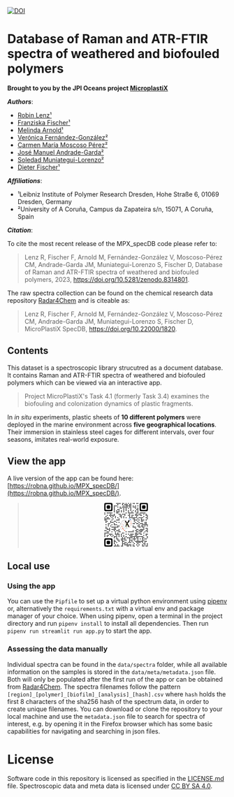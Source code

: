 [![DOI](https://zenodo.org/badge/663444806.svg)](https://zenodo.org/badge/latestdoi/663444806)


# Database of Raman and ATR-FTIR spectra of weathered and biofouled polymers
**Brought to you by the JPI Oceans project [MicroplastiX](https://www.microplastix.org/)**

***Authors***: 
- [Robin Lenz¹](https://orcid.org/0000-0003-4156-7380)
- [Franziska Fischer¹](https://orcid.org/0000-0002-2317-6784)
- [Melinda Arnold¹](https://www.ipfdd.de/de/forschung/institut-makromolekulare-chemie/zentrum-makromolekulare-strukturanalyse/spektroskopie-mikroplastik/mitarbeiter/)
- [Verónica Fernández-González²](https://orcid.org/0000-0002-6890-6154)
- [Carmen María Moscoso Pérez²](https://orcid.org/0000-0002-2451-3535)
- [José Manuel Andrade-Garda²](https://orcid.org/0000-0003-1020-5213)
- [Soledad Muniategui-Lorenzo²](https://orcid.org/0000-0001-5946-3366)
- [Dieter Fischer¹](https://orcid.org/0000-0003-4458-2631)
                  

***Affiliations***:
- ¹Leibniz Institute of Polymer Research Dresden, Hohe Straße 6, 01069 Dresden, Germany
- ²University of A Coruña, Campus da Zapateira s/n, 15071, A Coruña, Spain

***Citation***:

To cite the most recent release of the MPX_specDB code please refer to:
> Lenz R, Fischer F, Arnold M, Fernández-González V, Moscoso-Pérez CM, Andrade-Garda JM, Muniategui-Lorenzo S, Fischer D, Database of Raman and ATR-FTIR spectra of weathered and biofouled polymers, 2023, https://doi.org/10.5281/zenodo.8314801.

The raw spectra collection can be found on the chemical research data repository [Radar4Chem](https://doi.org/10.22000/1820) and is citeable as:
> Lenz R, Fischer F, Arnold M, Fernández-González V, Moscoso-Pérez CM, Andrade-Garda JM, Muniategui-Lorenzo S, Fischer D, MicroPlastiX SpecDB, https://doi.org/10.22000/1820.                                                                                                                                                                                                                                                                                                                                

## Contents
This dataset is a spectroscopic library strucutred as a document database. It contains Raman and ATR-FTIR spectra of weathered and biofouled polymers which can be viewed via an interactive app.

> Project MicroPlastiX's Task 4.1 (formerly Task 3.4) examines the biofouling and colonization dynamics of plastic fragments.

In *in situ* experiments, plastic sheets of **10 different polymers** were deployed in the marine environment across **five geographical locations**. Their immersion in stainless steel cages for different intervals, over four seasons, imitates real-world exposure.

## View the app
A live version of the app can be found here: [https://robna.github.io/MPX_specDB/](https://robna.github.io/MPX_specDB/).
> <p align="center"><img src="data/media/qr-code_robna-github-io-mpx_specdb.svg" alt="https://robna.github.io/MPX_specDB/" width="100" height="100"></p>

## Local use
### Using the app
You can use the `Pipfile` to set up a virtual python environment using [pipenv](https://pipenv.pypa.io/en/latest/) or, alternatively the `requirements.txt` with a virtual env and package manager of your choice.
When using pipenv, open a terminal in the project directory and run `pipenv install` to install all dependencies.
Then run `pipenv run streamlit run app.py` to start the app.

### Assessing the data manually
Individual spectra can be found in the `data/spectra` folder, while all available information on the samples is stored in the `data/meta/metadata.json` file. Both will only be populated after the first run of the app or can be obtained from [Radar4Chem](https://doi.org/10.22000/1820).
The spectra filenames follow the pattern `[region]_[polymer]_[biofilm]_[analysis]_[hash].csv` where `hash` holds the first 8 characters of the sha256 hash of the spectrum data, in order to create unique filenames.
You can download or clone the repository to your local machine and use the `metadata.json` file to search for spectra of interest, e.g. by opening it in the Firefox browser which has some basic capabilities for navigating and searching in json files.

# License
Software code in this repository is licensed as specified in the [LICENSE.md](https://github.com/robna/MPX_specDB/blob/main/LICENSE.md) file.
Spectroscopic data and meta data is licensed under [CC BY SA 4.0](https://creativecommons.org/licenses/by-sa/4.0/).
